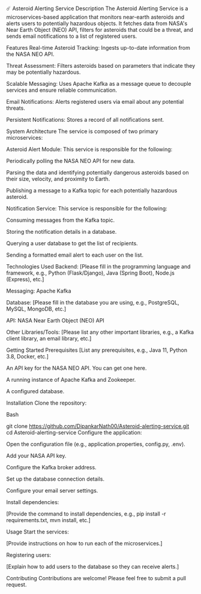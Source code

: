 ☄️ Asteroid Alerting Service
Description
The Asteroid Alerting Service is a microservices-based application that monitors near-earth asteroids and alerts users to potentially hazardous objects. It fetches data from NASA's Near Earth Object (NEO) API, filters for asteroids that could be a threat, and sends email notifications to a list of registered users.

Features
Real-time Asteroid Tracking: Ingests up-to-date information from the NASA NEO API.

Threat Assessment: Filters asteroids based on parameters that indicate they may be potentially hazardous.

Scalable Messaging: Uses Apache Kafka as a message queue to decouple services and ensure reliable communication.

Email Notifications: Alerts registered users via email about any potential threats.

Persistent Notifications: Stores a record of all notifications sent.

System Architecture
The service is composed of two primary microservices:

Asteroid Alert Module: This service is responsible for the following:

Periodically polling the NASA NEO API for new data.

Parsing the data and identifying potentially dangerous asteroids based on their size, velocity, and proximity to Earth.

Publishing a message to a Kafka topic for each potentially hazardous asteroid.

Notification Service: This service is responsible for the following:

Consuming messages from the Kafka topic.

Storing the notification details in a database.

Querying a user database to get the list of recipients.

Sending a formatted email alert to each user on the list.

Technologies Used
Backend: [Please fill in the programming language and framework, e.g., Python (Flask/Django), Java (Spring Boot), Node.js (Express), etc.]

Messaging: Apache Kafka

Database: [Please fill in the database you are using, e.g., PostgreSQL, MySQL, MongoDB, etc.]

API: NASA Near Earth Object (NEO) API

Other Libraries/Tools: [Please list any other important libraries, e.g., a Kafka client library, an email library, etc.]

Getting Started
Prerequisites
[List any prerequisites, e.g., Java 11, Python 3.8, Docker, etc.]

An API key for the NASA NEO API. You can get one here.

A running instance of Apache Kafka and Zookeeper.

A configured database.

Installation
Clone the repository:

Bash

git clone https://github.com/DipankarNath00/Asteroid-alerting-service.git
cd Asteroid-alerting-service
Configure the application:

Open the configuration file (e.g., application.properties, config.py, .env).

Add your NASA API key.

Configure the Kafka broker address.

Set up the database connection details.

Configure your email server settings.

Install dependencies:

[Provide the command to install dependencies, e.g., pip install -r requirements.txt, mvn install, etc.]

Usage
Start the services:

[Provide instructions on how to run each of the microservices.]

Registering users:

[Explain how to add users to the database so they can receive alerts.]

Contributing
Contributions are welcome! Please feel free to submit a pull request.
